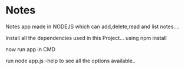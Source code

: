 # Notes
Notes app made in NODEJS which can add,delete,read and list notes....


Install all the dependencies used in this Project...
using npm install 

now run app in CMD

run node app.js -help to see all the options available..
